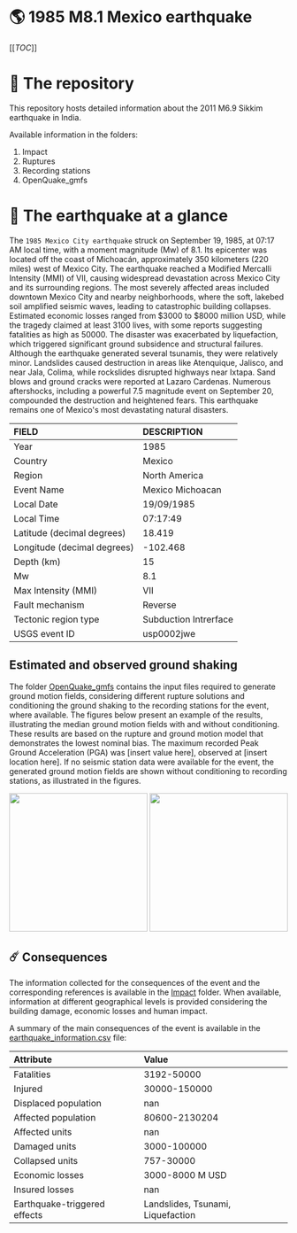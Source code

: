 # 🌎 1985 M8.1 Mexico earthquake
[[_TOC_]]

# 📂 The repository

This repository hosts detailed information about the 2011 M6.9 Sikkim earthquake in India.

Available information in the folders:

1. Impact
2. Ruptures
3. Recording stations
4. OpenQuake_gmfs


# 🚀 The earthquake at a glance 

The `1985 Mexico City earthquake` struck on September 19, 1985, at 07:17 AM local time, with a moment magnitude (Mw) of 8.1. Its epicenter was located off the coast of Michoacán, approximately 350 kilometers (220 miles) west of Mexico City. The earthquake reached a Modified Mercalli Intensity (MMI) of VII, causing widespread devastation across Mexico City and its surrounding regions. The most severely affected areas included downtown Mexico City and nearby neighborhoods, where the soft, lakebed soil amplified seismic waves, leading to catastrophic building collapses. Estimated economic losses ranged from $3000 to $8000 million USD, while the tragedy claimed at least 3100 lives, with some reports suggesting fatalities as high as 50000. The disaster was exacerbated by liquefaction, which triggered significant ground subsidence and structural failures. Although the earthquake generated several tsunamis, they were relatively minor. Landslides caused destruction in areas like Atenquique, Jalisco, and near Jala, Colima, while rockslides disrupted highways near Ixtapa. Sand blows and ground cracks were reported at Lazaro Cardenas. Numerous aftershocks, including a powerful 7.5 magnitude event on September 20, compounded the destruction and heightened fears. This earthquake remains one of Mexico's most devastating natural disasters.

| FIELD | DESCRIPTION |
|:-------|:-------------|
| Year | 1985 |
| Country | Mexico |
| Region | North America |
| Event Name | Mexico Michoacan  |
| Local Date | 19/09/1985 |
| Local Time | 07:17:49 |
| Latitude (decimal degrees) | 18.419 |
| Longitude (decimal degrees) | -102.468 |
| Depth (km) | 15 |
| Mw | 8.1 |
| Max Intensity (MMI) |  VII |
| Fault mechanism | Reverse |
| Tectonic region type | Subduction Intrerface |
| USGS event ID | usp0002jwe |

## Estimated and observed ground shaking

The folder [OpenQuake_gmfs](./OpenQuake_gmfs/) contains the input files required to generate ground motion fields, considering different rupture solutions and conditioning the ground shaking to the recording stations for the event, where available. The figures below present an example of the results, illustrating the median ground motion fields with and without conditioning. These results are based on the rupture and ground motion model that demonstrates the lowest nominal bias. The maximum recorded Peak Ground Acceleration (PGA) was [insert value here], observed at [insert location here]. If no seismic station data were available for the event, the generated ground motion fields are shown without conditioning to recording stations, as illustrated in the figures.

<img src="./4_OpenQuake_gmfs/median_gmf_stations_none.png" height="250">
<img src="./4_OpenQuake_gmfs/median_gmf_stations_seismic.png" height="250">

## ☄️ Consequences

The information collected for the consequences of the event and the corresponding references is available in the [Impact](./Impact) folder. When available, information at different geographical levels is provided considering the building damage, economic losses and human impact.

A summary of the main consequences of the event is available in the [earthquake_information.csv](./earthquake_information.csv) file:

| Attribute | Value |
|:-------|:-------------|
| Fatalities | 3192-50000 |
| Injured | 30000-150000 |
| Displaced population | nan |
| Affected population | 80600-2130204 |
| Affected units | nan |
| Damaged units | 3000-100000   |
| Collapsed units | 757-30000  |
| Economic losses | 3000-8000 M USD |
| Insured losses | nan |
| Earthquake-triggered effects | Landslides, Tsunami, Liquefaction |